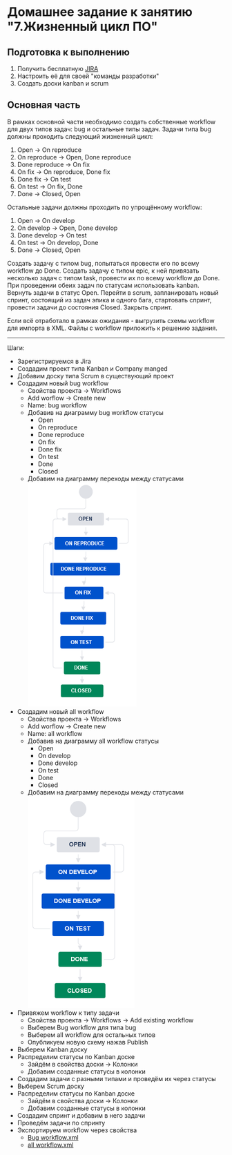 # Домашнее задание к занятию "7.Жизненный цикл ПО"

## Подготовка к выполнению
1. Получить бесплатную [JIRA](https://www.atlassian.com/ru/software/jira/free)
2. Настроить её для своей "команды разработки"
3. Создать доски kanban и scrum

## Основная часть
В рамках основной части необходимо создать собственные workflow для двух типов задач: bug и остальные типы задач. Задачи типа bug должны проходить следующий жизненный цикл:
1. Open -> On reproduce
2. On reproduce -> Open, Done reproduce
3. Done reproduce -> On fix
4. On fix -> On reproduce, Done fix
5. Done fix -> On test
6. On test -> On fix, Done
7. Done -> Closed, Open

Остальные задачи должны проходить по упрощённому workflow:
1. Open -> On develop
2. On develop -> Open, Done develop
3. Done develop -> On test
4. On test -> On develop, Done
5. Done -> Closed, Open

Создать задачу с типом bug, попытаться провести его по всему workflow до Done. Создать задачу с типом epic, к ней привязать несколько задач с типом task, провести их по всему workflow до Done. При проведении обеих задач по статусам использовать kanban. Вернуть задачи в статус Open.
Перейти в scrum, запланировать новый спринт, состоящий из задач эпика и одного бага, стартовать спринт, провести задачи до состояния Closed. Закрыть спринт.

Если всё отработало в рамках ожидания - выгрузить схемы workflow для импорта в XML. Файлы с workflow приложить к решению задания.

---

Шаги:
- Зарегистрируемся в Jira
- Создадим проект типа Kanban и Company manged
- Добавим доску типа Scrum в существующий проект
- Создадим новый bug workflow
    - Свойства проекта -> Workflows
    - Add worflow -> Create new
    - Name: bug workflow
    - Добавив на диаграмму bug workflow статусы
        - Open
        - On reproduce
        - Done reproduce
        - On fix
        - Done fix
        - On test
        - Done
        - Closed
    - Добавим на диаграмму переходы между статусами
    ![09-ci-01-01.png](09-ci-01-01.png)
- Создадим новый all workflow
    - Свойства проекта -> Workflows
    - Add worflow -> Create new
    - Name: all workflow
    - Добавив на диаграмму all workflow статусы
        - Open
        - On develop
        - Done develop
        - On test
        - Done
        - Closed
    - Добавим на диаграмму переходы между статусами
    ![09-ci-01-02.png](09-ci-01-02.png)
- Привяжем workflow к типу задачи
    - Свойства проекта -> Workflows -> Add existing workflow
    - Выберем Bug workflow для типа bug
    - Выберем all workflow для остальных типов
    - Опубликуем новую схему нажав Publish
- Выберем Kanban доску
- Распределим статусы по Kanban доске
    - Зайдём в свойства доски -> Колонки
    - Добавим созданные статусы в колонки
- Создадим задачи с разными типами и проведём их через статусы
- Выберем Scrum доску
- Распределим статусы по Kanban доске
    - Зайдём в свойства доски -> Колонки
    - Добавим созданные статусы в колонки
- Создадим спринт и добавим в него задачи
- Проведём задачи по спринту
- Экспортируем workflow через свойства
    * [Bug workflow.xml](Bug%20workflow.xml)
    * [all workflow.xml](all%20workflow.xml)

